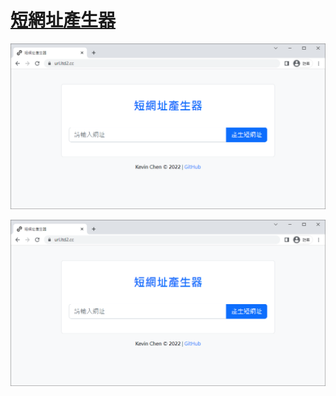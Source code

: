 # [短網址產生器](https://url.ltd2.cc/)

![首頁](public/assets/images/index.png)

![分頁](public/assets/images/index.png)